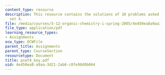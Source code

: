 ```yaml
---
content_type: resource
description: This resource contains the solutions of 10 problems asked in problem
  set 4.
file: /media/courses/5-12-organic-chemistry-i-spring-2005/4e450ea8a9aa3d212ab6c0fe98d0b064_pset4_key.pdf
file_type: application/pdf
learning_resource_types:
- Assignments
ocw_type: OCWFile
parent_title: Assignments
parent_type: CourseSection
resourcetype: Document
title: pset4_key.pdf
uid: 4e450ea8-a9aa-3d21-2ab6-c0fe98d0b064
---
```

